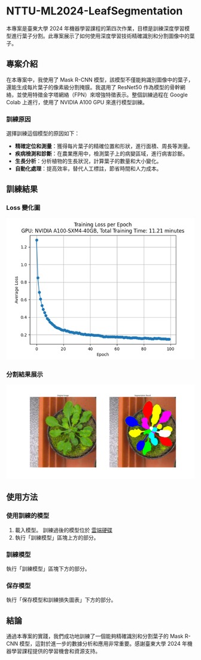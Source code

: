 # NTTU-ML2024-LeafSegmentation

本專案是臺東大學 2024 年機器學習課程的第四次作業，目標是訓練深度學習模型進行葉子分割。此專案展示了如何使用深度學習技術精確識別和分割圖像中的葉子。

## 專案介紹

在本專案中，我使用了 Mask R-CNN 模型，該模型不僅能夠識別圖像中的葉子，還能生成每片葉子的像素級分割掩膜。我選用了 ResNet50 作為模型的骨幹網絡，並使用特徵金字塔網絡（FPN）來增強特徵表示。整個訓練過程在 Google Colab 上進行，使用了 NVIDIA A100 GPU 來進行模型訓練。

### 訓練原因

選擇訓練這個模型的原因如下：
- **精確定位和測量**：獲得每片葉子的精確位置和形狀，進行面積、周長等測量。
- **疾病檢測和診斷**：在農業應用中，檢測葉子上的病變區域，進行病害診斷。
- **生長分析**：分析植物的生長狀況，計算葉子的數量和大小變化。
- **自動化處理**：提高效率，替代人工標註，節省時間和人力成本。

## 訓練結果

### Loss 變化圖

![Training Loss per Epoch](result/100_training_loss_20240530_234508.png)

### 分割結果展示

![Segmentation Result](result/segmentation_result_1_20240530_234508.png)

## 使用方法

### 使用訓練的模型

1. 載入模型。
   訓練過後的模型位於 [雲端硬碟](https://drive.google.com/file/d/1-0AgDn0SBEjls0VmpBleab3EBFzn9vwa/view?usp=sharing)
2. 執行「訓練模型」區塊上方的部分。


### 訓練模型

執行「訓練模型」區塊下方的部分。

### 保存模型

執行「保存模型和訓練損失圖表」下方的部分。

## 結論

通過本專案的實踐，我們成功地訓練了一個能夠精確識別和分割葉子的 Mask R-CNN 模型，這對於進一步的數據分析和應用非常重要。感謝臺東大學 2024 年機器學習課程提供的學習機會和資源支持。